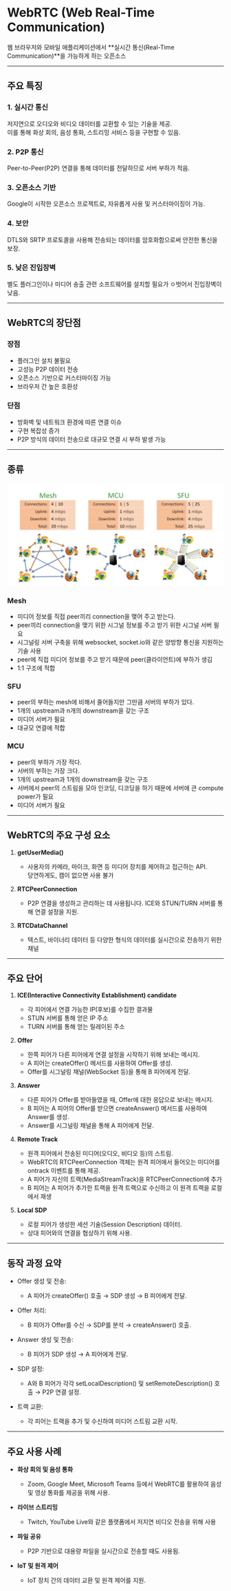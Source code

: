 # WebRTC (Web Real-Time Communication)

웹 브라우저와 모바일 애플리케이션에서 **실시간 통신(Real-Time Communication)**을 가능하게 하는 오픈소스

---

## 주요 특징

### 1. **실시간 통신**
저지연으로 오디오와 비디오 데이터를 교환할 수 있는 기술을 제공.  
이를 통해 화상 회의, 음성 통화, 스트리밍 서비스 등을 구현할 수 있음.

### 2. **P2P 통신**
Peer-to-Peer(P2P) 연결을 통해 데이터를 전달하므로 서버 부하가 적음.

### 3. **오픈소스 기반**
Google이 시작한 오픈소스 프로젝트로, 자유롭게 사용 및 커스터마이징이 가능.

### 4. **보안**
DTLS와 SRTP 프로토콜을 사용해 전송되는 데이터를 암호화함으로써 안전한 통신을 보장.


### 5. **낮은 진입장벽**
별도 플러그인이나 미디어 송출 관련 소프트웨어를 설치할 필요가 ㅇ벗어서 진입장벽이 낮음.

---

## WebRTC의 장단점

### 장점
- 플러그인 설치 불필요
- 고성능 P2P 데이터 전송
- 오픈소스 기반으로 커스터마이징 가능
- 브라우저 간 높은 호환성

### 단점
- 방화벽 및 네트워크 환경에 따른 연결 이슈
- 구현 복잡성 증가
- P2P 방식의 데이터 전송으로 대규모 연결 시 부하 발생 가능

---
## 종류
![img.png](img.png)
### Mesh
 - 미디어 정보를 직접 peer끼리 connection을 맺어 주고 받는다. 
 - peer끼리 connection을 맺기 위한 시그널 정보를 주고 받기 위한 시그널 서버 필요 
 - 시그널링 서버 구축을 위해 websocket, socket.io와 같은 양방향 통신을 지원하는 기술 사용 
 - peer에 직접 미디어 정보를 주고 받기 때문에 peer(클라이언트)에 부하가 생김 
 - 1:1 구조에 적합


### SFU
 - peer의 부하는 mesh에 비해서 줄어들지만 그만큼 서버의 부하가 있다. 
 - 1개의 upstream과 n개의 downstream을 갖는 구조 
 - 미디어 서버가 필요 
 - 대규모 연결에 적합


### MCU
- peer의 부하가 가장 적다. 
- 서버의 부하는 가장 크다. 
- 1개의 upstream과 1개의 downstream을 갖는 구조 
- 서버에서 peer의 스트림을 모아 인코딩, 디코딩을 하기 때문에 서버에 큰 compute power가 필요 
- 미디어 서버가 필요

---
## WebRTC의 주요 구성 요소

1. **getUserMedia()**
    - 사용자의 카메라, 마이크, 화면 등 미디어 장치를 제어하고 접근하는 API.  
    당연하게도, 캠이 없으면 사용 불가
  

2. **RTCPeerConnection**
    - P2P 연결을 생성하고 관리하는 데 사용됩니다. ICE와 STUN/TURN 서버를 통해 연결 설정을 지원.

  
3. **RTCDataChannel**
    - 텍스트, 바이너리 데이터 등 다양한 형식의 데이터를 실시간으로 전송하기 위한 채널

---

## 주요 단어

1. **ICE(Interactive Connectivity Establishment) candidate**
    - 각 피어에서 연결 가능한 IP(후보)를 수집한 결과물
    - STUN 서버를 통해 얻은 IP 주소
    - TURN 서버를 통해 얻는 릴레이된 주소


2. **Offer**
    - 한쪽 피어가 다른 피어에게 연결 설정을 시작하기 위해 보내는 메시지.
    - A 피어는 createOffer() 메서드를 사용하여 Offer를 생성.
    - Offer를 시그널링 채널(WebSocket 등)을 통해 B 피어에게 전달.


3. **Answer**
    - 다른 피어가 Offer를 받아들였을 때, Offer에 대한 응답으로 보내는 메시지.
    - B 피어는 A 피어의 Offer를 받으면 createAnswer() 메서드를 사용하여 Answer를 생성.
    - Answer를 시그널링 채널을 통해 A 피어에게 전달.


4. **Remote Track**
    - 원격 피어에서 전송된 미디어(오디오, 비디오 등)의 스트림.
    - WebRTC의 RTCPeerConnection 객체는 원격 피어에서 들어오는 미디어를 ontrack 이벤트를 통해 제공.
    - A 피어가 자신의 트랙(MediaStreamTrack)을 RTCPeerConnection에 추가
    - B 피어는 A 피어가 추가한 트랙을 원격 트랙으로 수신하고 이 원격 트랙을 로컬에서 재생
    

5. **Local SDP**
    - 로컬 피어가 생성한 세션 기술(Session Description) 데이터.
    - 상대 피어와의 연결을 협상하기 위해 사용.

---
## 동작 과정 요약

 - Offer 생성 및 전송:
   - A 피어가 createOffer() 호출 → SDP 생성 → B 피어에게 전달.  
    

 - Offer 처리:
   - B 피어가 Offer를 수신 → SDP를 분석 → createAnswer() 호출.


 - Answer 생성 및 전송:
   - B 피어가 SDP 생성 → A 피어에게 전달.


 - SDP 설정:
   - A와 B 피어가 각각 setLocalDescription() 및 setRemoteDescription() 호출 → P2P 연결 설정.


 - 트랙 교환:
   - 각 피어는 트랙을 추가 및 수신하여 미디어 스트림 교환 시작.


---

## 주요 사용 사례

- **화상 회의 및 음성 통화**
    - Zoom, Google Meet, Microsoft Teams 등에서 WebRTC를 활용하여 음성 및 영상 통화를 제공을 위해 사용.

- **라이브 스트리밍**
    - Twitch, YouTube Live와 같은 플랫폼에서 저지연 비디오 전송을 위해 사용

- **파일 공유**
    - P2P 기반으로 대용량 파일을 실시간으로 전송할 때도 사용됨.

- **IoT 및 원격 제어**
    - IoT 장치 간의 데이터 교환 및 원격 제어를 지원.
